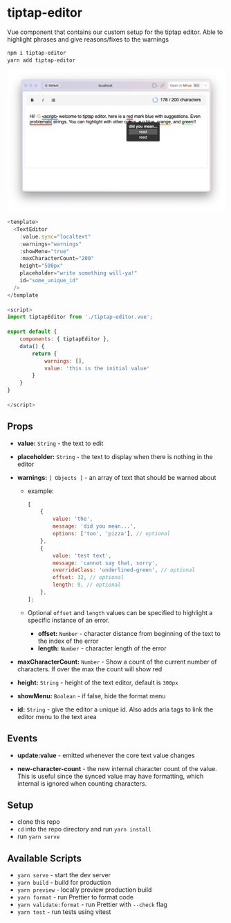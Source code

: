 # tiptap-editor

Vue component that contains our custom setup for the tiptap editor. Able to highlight phrases and give reasons/fixes to the warnings

```bash
npm i tiptap-editor
yarn add tiptap-editor
```

![example image](img/example.png)

```js
<template>
  <TextEditor
	:value.sync="localtext"
	:warnings="warnings"
	:showMenu="true"
	:maxCharacterCount="200"
	height="500px"
	placeholder="write something will-ya!"
	id="some_unique_id"
  />
</template

<script>
import tiptapEditor from './tiptap-editor.vue';

export default {
	components: { tiptapEditor },
	data() {
		return {
			warnings: [],
			value: 'this is the initial value'
		}
	}
}

</script>
```

## Props

-   **value:** `String` - the text to edit

-   **placeholder:** `String` - the text to display when there is nothing in the editor

-   **warnings:** `[ Objects ]` - an array of text that should be warned about

    -   example:

        ```js
        [
            {
                value: 'the',
                message: 'did you mean...',
                options: ['too', 'pizza'], // optional
            },
            {
                value: 'test text',
                message: 'cannot say that, sorry',
                overrideClass: 'underlined-green', // optional
                offset: 32, // optional
                length: 9, // optional
            },
        ];
        ```

    -   Optional `offset` and `length` values can be specified to highlight a specific instance of an error.
        -   **offset:** `Number` - character distance from beginning of the text to the index of the error
        -   **length:** `Number` - character length of the error

-   **maxCharacterCount:** `Number` - Show a count of the current number of characters. If over the max the count will show red

-   **height:** `String` - height of the text editor, default is `300px`

-   **showMenu:** `Boolean` - if false, hide the format menu

-   **id:** `String` - give the editor a unique id. Also adds aria tags to link the editor menu to the text area

## Events

-   **update:value** - emitted whenever the core text value changes

-   **new-character-count** - the new internal character count of the value. This is useful since the synced value may have formatting, which internal is ignored when counting characters.

## Setup

-   clone this repo
-   `cd` into the repo directory and run `yarn install`
-   run `yarn serve`

## Available Scripts

-   `yarn serve` - start the dev server
-   `yarn build` - build for production
-   `yarn preview` - locally preview production build
-   `yarn format` - run Prettier to format code
-   `yarn validate:format` - run Prettier with `--check` flag
-   `yarn test` - run tests using vitest
